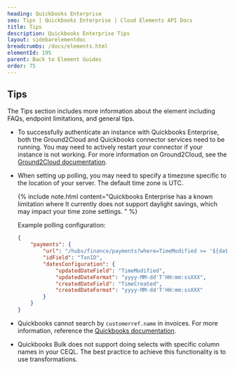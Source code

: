 ```yaml
---
heading: Quickbooks Enterprise
seo: Tips | Quickbooks Enterprise | Cloud Elements API Docs
title: Tips
description: Quickbooks Enterprise Tips
layout: sidebarelementdoc
breadcrumbs: /docs/elements.html
elementId: 195
parent: Back to Element Guides
order: 75
---
```


## Tips

The Tips section includes more information about the element including FAQs, endpoint limitations, and general tips.

* To successfully authenticate an instance with Quickbooks Enterprise, both the Ground2Cloud and Quickbooks connector services need to be running. You may need to actively restart your connector if your instance is not working.  For more information on Ground2Cloud, see the [Ground2Cloud documentation](https://developers.cloud-elements.com/docs/guides/ground-2-cloud/?resource=).

* When setting up polling, you may need to specify a timezone specific to the location of your server. The default time zone is UTC.

    {% include note.html content="Quickbooks Enterprise has a known limitation where It currently does not support daylight savings, which may impact your time zone settings.  " %}

    Example polling configuration:

	```json
	{
		"payments": {
			"url": "/hubs/finance/payments?where=TimeModified >= '${dateTimeZone:America/Denver:yyyy-MM-dd'T'HH:mm:ss.SSS'Z'}'",
			"idField": "TxnID",
			"datesConfiguration": {
				"updatedDateField": "TimeModified",
				"updatedDateFormat": "yyyy-MM-dd'T'HH:mm:ssXXX",
				"createdDateField": "TimeCreated",
				"createdDateFormat": "yyyy-MM-dd'T'HH:mm:ssXXX"
			}
		}
	}
	```

* Quickbooks cannot search by `customerref.name` in invoices. For more information, reference the [Quickbooks documentation](https://developer.intuit.com/docs/0100_quickbooks_online/0300_references/0000_programming_guide/0050_data_queries).

* Quickbooks Bulk does not support doing selects with specific column names in your CEQL. The best practice to achieve this functionality is to use transformations.
